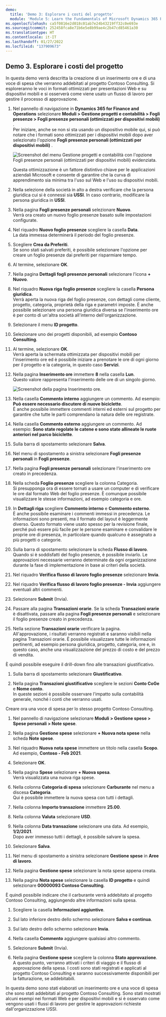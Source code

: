 ```yaml
---
demo:
  title: 'Demo 3: Esplorare i costi del progetto'
  module: 'Module 5: Learn the Fundamentals of Microsoft Dynamics 365 Project Operations'
ms.openlocfilehash: ca5f0816e2d018c01ab7e24b43219ff32c0e693e
ms.sourcegitcommit: 252458fca8e71b6e5e8b99ae4c2b47cd85461a30
ms.translationtype: HT
ms.contentlocale: it-IT
ms.lasthandoff: 01/27/2022
ms.locfileid: "137909673"
---
```

## <a name="demo-3---explore-project-costs"></a>Demo 3. Esplorare i costi del progetto

In questa demo verrà descritta la creazione di un inserimento ore e di una voce di spesa che verranno addebitati al progetto Contoso Consulting. Si esploreranno le voci in formati ottimizzati per presentazioni Web e su dispositivi mobili e si osserverà come viene usato un flusso di lavoro per gestire il processo di approvazione.

1. Nel pannello di navigazione in **Dynamics 365 for Finance and Operations** selezionare **Moduli > Gestione progetti e contabilità > Fogli presenze > Fogli presenze personali (ottimizzati per dispositivi mobili)** .  
    Per iniziare, anche se non si sta usando un dispositivo mobile qui, si può notare che i formati sono ottimizzati per i dispositivi mobili dopo aver selezionato l'opzione **Fogli presenze personali (ottimizzati per dispositivi mobili)** .

    ![Screenshot del menu Gestione progetti e contabilità con l'opzione Fogli presenze personali (ottimizzati per dispositivi mobili) evidenziata.](./media/projops_costs_1_select_my_timesheets.png)  

    Questa ottimizzazione è un fattore distintivo chiave per le applicazioni aziendali Microsoft e consente di garantire che la curva di apprendimento sia minima tra l'uso sul Web e l'uso su dispositivi mobili.

1. Nella selezione della società in alto a destra verificare che la persona giuridica cui si è connessi sia **USSI**. In caso contrario, modificare la persona giuridica in **USSI**.

1. Nella pagina **Fogli presenze personali** selezionare **Nuovo**.  
    Verrà ora creato un nuovo foglio presenze basato sulle impostazioni configurate.

1. Nel riquadro **Nuovo foglio presenze** scegliere la casella **Data**.  
    La data immessa determinerà il periodo del foglio presenze.

1. Scegliere **Crea da Preferiti**.  
    Se sono stati salvati preferiti, è possibile selezionare l'opzione per creare un foglio presenze dai preferiti per risparmiare tempo.

1. Al termine, selezionare **OK**.

1. Nella pagina **Dettagli fogli presenze personali** selezionare l'icona **+ Nuovo**.

1. Nel riquadro **Nuova riga foglio presenze** scegliere la casella **Persona giuridica**.  
    Verrà aperta la nuova riga del foglio presenze, con dettagli come cliente, progetto, categoria, proprietà della riga e parametri imposte. È anche possibile selezionare una persona giuridica diversa se l'inserimento ore è per conto di un'altra società all'interno dell'organizzazione.

1. Selezionare il menu **ID progetto**.

1. Selezionare uno dei progetti disponibili, ad esempio **Contoso Consulting**.

1. Al termine, selezionare **OK**.  
    Verrà aperta la schermata ottimizzata per dispositivi mobili per l'inserimento ore ed è possibile iniziare a prenotare le ore di ogni giorno per il progetto e la categoria, in questo caso **Servizi**.

1. Nella pagina **Inserimento ore** immettere **8** nella casella **Lun**.  
    Questo valore rappresenta l'inserimento delle ore di un singolo giorno.

    ![Screenshot della pagina Inserimento ore.](./media/projops_costs_2_mon_box.png)

1. Nella casella **Commento interno** aggiungere un commento. Ad esempio: **Può essere necessario discutere di nuove biciclette**.  
    È anche possibile immettere commenti interni ed esterni sul progetto per garantire che tutte le parti comprendano la natura delle ore registrate.

1. Nella casella **Commento esterno** aggiungere un commento. Ad esempio: **Sono state regolate le catene e sono state allineate le ruote anteriori nel parco biciclette**.

1. Sulla barra di spostamento selezionare **Salva**.

1. Nel menu di spostamento a sinistra selezionare **Fogli presenze personali** in **Fogli presenze**.

1. Nella pagina **Fogli presenze personali** selezionare l'inserimento ore creato in precedenza.

1. Nella scheda **Foglio presenze** scegliere la colonna Categoria.  
    Si presupponga ora di essere tornati a usare un computer e di verificare le ore dal formato Web del foglio presenze. È comunque possibile visualizzare le stesse informazioni, ad esempio categoria e ore.

1. In **Dettagli riga** scegliere **Commento interno** e **Commento esterno**.  
    È anche possibile esaminare i commenti immessi in precedenza. Le informazioni sono presenti, ma il formato del layout è leggermente diverso. Questo formato viene usato spesso per la revisione finale, perché può essere più facile per le persone esaminare e convalidare le proprie ore di presenza, in particolare quando qualcuno è assegnato a più progetti o categorie.

1. Sulla barra di spostamento selezionare la scheda **Flusso di lavoro**.  
    Quando si è soddisfatti del foglio presenze, è possibile inviarlo. Le approvazioni necessarie verranno determinate da ogni organizzazione durante la fase di implementazione in base ai criteri della società.

1. Nel riquadro **Verifica flusso di lavoro foglio presenze** selezionare **Invia**.

1. Nel riquadro **Verifica flusso di lavoro foglio presenze - Invia** aggiungere eventuali altri commenti.

1. Selezionare **Submit** (Invia).

1. Passare alla pagina **Transazioni orarie**. Se la scheda **Transazioni orarie** è disattivata, passare alla pagina **Fogli presenze personali** e selezionare il foglio presenze creato in precedenza.

1. Nella sezione **Transazioni orarie** verificare la pagina.  
    All'approvazione, i risultati verranno registrati e saranno visibili nella pagina Transazioni orarie. È possibile visualizzare tutte le informazioni pertinenti, ad esempio persona giuridica, progetto, categoria, ore e, in questo caso, anche una visualizzazione del prezzo di costo e del prezzo di vendita.  

È quindi possibile eseguire il drill-down fino alle transazioni giustificativo.

1. Sulla barra di spostamento selezionare **Giustificativo**.

1. Nella pagina **Transazioni giustificativo** scegliere le sezioni **Conto CoGe** e **Nome conto**.  
    In queste sezioni è possibile osservare l'impatto sulla contabilità generale, nonché i conti che verranno usati.  

Creare ora una voce di spesa per lo stesso progetto Contoso Consulting.

1. Nel pannello di navigazione selezionare **Moduli > Gestione spese > Spese personali > Note spese**.

1. Nella pagina **Gestione spese** selezionare **+ Nuova nota spese** nella scheda **Note spese**.

1. Nel riquadro **Nuova nota spese** immettere un titolo nella casella **Scopo**. Ad esempio, **Contoso - Feb 2021**.

1. Selezionare **OK**.

1. Nella pagina **Spese** selezionare **+ Nuova spesa**.  
Verrà visualizzata una nuova riga spese.

1. Nella colonna **Categoria di spesa** selezionare **Carburante** nel menu a discesa **Categoria**.  
Qui è possibile immettere la nuova spesa con tutti i dettagli.

1. Nella colonna **Importo transazione** immettere **25.00**.

1. Nella colonna **Valuta** selezionare **USD**.

1. Nella colonna **Data transazione** selezionare una data. Ad esempio, **1/2/2021**.  
    Dopo aver immesso tutti i dettagli, è possibile salvare la spesa.

1. Selezionare **Salva**.

1. Nel menu di spostamento a sinistra selezionare **Gestione spese** in **Aree di lavoro**.

1. Nella pagina **Gestione spese** selezionare la nota spese appena creata.

1. Nella pagina **Nota spese** selezionare la casella **ID progetto** e quindi selezionare **00000093 Contoso Consulting**.  

È quindi possibile indicare che il carburante verrà addebitato al progetto Contoso Consulting, aggiungendo altre informazioni sulla spesa.

1. Scegliere la casella **Informazioni aggiuntive**.

1. Sul lato inferiore destro dello schermo selezionare **Salva e continua**.

1. Sul lato destro dello schermo selezionare **Invia**.

1. Nella casella **Commento** aggiungere qualsiasi altro commento.

1. Selezionare **Submit** (Invia).

1. Nella pagina **Gestione spese** scegliere la colonna **Stato approvazione**.  
    A questo punto, verranno attivati i criteri di viaggio e il flusso di approvazione della spesa. I costi sono stati registrati e applicati al progetto Contoso Consulting e saranno successivamente disponibili per la fatturazione, se addebitabili.

In questa demo sono stati elaborati un inserimento ore e una voce di spesa che sono stati addebitati al progetto Contoso Consulting. Sono stati mostrati alcuni esempi nei formati Web e per dispositivi mobili e si è osservato come vengono usati i flussi di lavoro per gestire le approvazioni richieste dall'organizzazione USSI.
